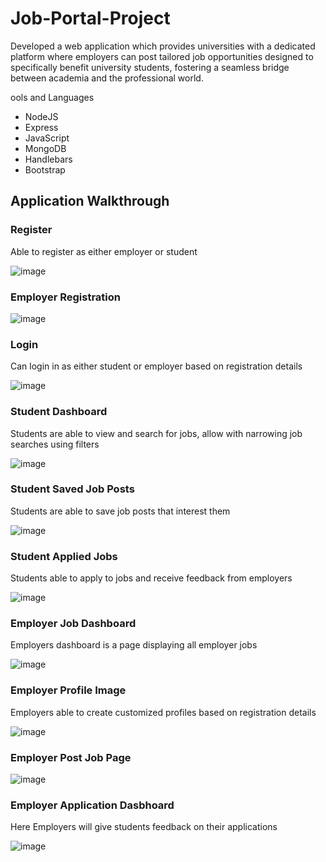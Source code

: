 # Job-Portal-Project

Developed a web application which provides universities with a dedicated platform where employers can post tailored job opportunities designed to specifically benefit university students, fostering a seamless bridge between academia and the professional world.


ools and Languages

  - NodeJS
  - Express
  - JavaScript
  - MongoDB
  - Handlebars
  - Bootstrap

## Application Walkthrough 

### Register
Able to register as either employer or student

![image](https://github.com/dantheuri17/Job-Portal-Project/assets/101451951/97d92238-0e60-4d59-b985-8f8c0328cf86)

### Employer Registration

![image](https://github.com/dantheuri17/Job-Portal-Project/assets/101451951/72b17693-e19f-4b30-ab02-cdae1fac6e9a)


### Login 
Can login in as either student or employer based on registration details

![image](https://github.com/dantheuri17/Job-Portal-Project/assets/101451951/8f26a24d-6124-46f1-b4a0-e5378e0a1243)

### Student Dashboard 
Students are able to view and search for jobs, allow with narrowing job searches using filters

![image](https://github.com/dantheuri17/Job-Portal-Project/assets/101451951/e35788a0-ad6a-4751-836b-182cdc0063a6)

### Student Saved Job Posts
Students are able to save job posts that interest them

![image](https://github.com/dantheuri17/Job-Portal-Project/assets/101451951/fcdcc486-efa2-4844-8488-1bf9f587b349)

### Student Applied Jobs 
Students able to apply to jobs and receive feedback from employers

![image](https://github.com/dantheuri17/Job-Portal-Project/assets/101451951/59c0b2f1-04ec-4520-8be0-431d59890687)

### Employer Job Dashboard 
Employers dashboard is a page displaying all employer jobs

![image](https://github.com/dantheuri17/Job-Portal-Project/assets/101451951/511fe2d1-bee2-478b-9331-2034d0665e6a)

### Employer Profile Image
Employers able to create customized profiles based on registration details

![image](https://github.com/dantheuri17/Job-Portal-Project/assets/101451951/b28cb13e-bd2b-42fd-9b0f-2c68103c4181)

### Employer Post Job Page 

![image](https://github.com/dantheuri17/Job-Portal-Project/assets/101451951/dc712586-8d87-4a51-8eeb-7ec4f5037719)

### Employer Application Dasbhoard
Here Employers will give students feedback on their applications 

![image](https://github.com/dantheuri17/Job-Portal-Project/assets/101451951/38f44719-7be9-419c-a0ac-36a66bf58141)


